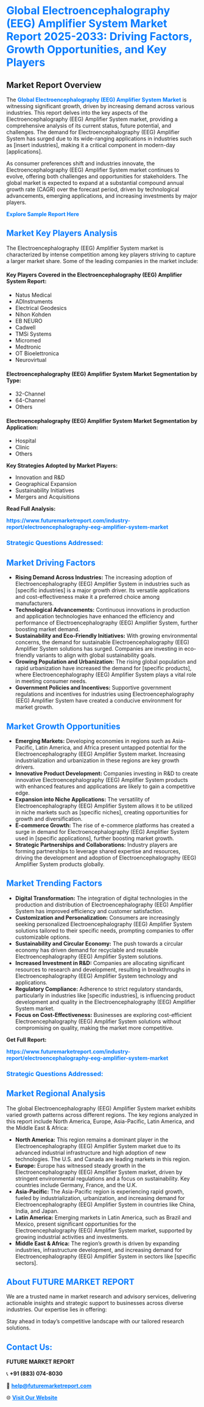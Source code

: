 <h1 style="color: #007BFF;">Global Electroencephalography (EEG) Amplifier System Market Report 2025-2033: Driving Factors, Growth Opportunities, and Key Players</h1>

<section id="overview">
<h2>Market Report Overview</h2>
<p>The <a href="https://www.futuremarketreport.com/industry-report/electroencephalography-eeg-amplifier-system-market" style="color: #007BFF; text-decoration: none;"><strong>Global Electroencephalography (EEG) Amplifier System Market</strong></a> is witnessing significant growth, driven by increasing demand across various industries. This report delves into the key aspects of the Electroencephalography (EEG) Amplifier System market, providing a comprehensive analysis of its current status, future potential, and challenges. The demand for Electroencephalography (EEG) Amplifier System has surged due to its wide-ranging applications in industries such as [insert industries], making it a critical component in modern-day [applications].</p>
<p>As consumer preferences shift and industries innovate, the Electroencephalography (EEG) Amplifier System market continues to evolve, offering both challenges and opportunities for stakeholders. The global market is expected to expand at a substantial compound annual growth rate (CAGR) over the forecast period, driven by technological advancements, emerging applications, and increasing investments by major players.</p>
</section>

<section id="overview">
<p><a href="https://www.futuremarketreport.com/request-sample/reportId=79330" style="color: #007BFF; text-decoration: none;"><strong>Explore Sample Report Here</strong></a></p>
</section>

<section id="key-players">
<h2 style="color: #007BFF;">Market Key Players Analysis</h2>
<p>The Electroencephalography (EEG) Amplifier System market is characterized by intense competition among key players striving to capture a larger market share. Some of the leading companies in the market include:</p>
<h4>Key Players Covered in the Electroencephalography (EEG) Amplifier System Report:</h4>
<ul><li>Natus Medical</li><li>ADInstruments</li><li>Electrical Geodesics</li><li>Nihon Kohden</li><li>EB NEURO</li><li>Cadwell</li><li>TMSi Systems</li><li>Micromed</li><li>Medtronic</li><li>OT Bioelettronica</li><li>Neurovirtual</li></ul>
<h4>Electroencephalography (EEG) Amplifier System Market Segmentation by Type:</h4>
<ul><li>32-Channel</li><li>64-Channel</li><li>Others</li></ul>

<h4>Electroencephalography (EEG) Amplifier System Market Segmentation by Application:</h4>
<ul><li>Hospital</li><li>Clinic</li><li>Others</li></ul>
<p><strong>Key Strategies Adopted by Market Players:</strong></p>
<ul>
<li>Innovation and R&D</li>
<li>Geographical Expansion</li>
<li>Sustainability Initiatives</li>
<li>Mergers and Acquisitions</li>
</ul>
</section>

<section>
<p><strong>Read Full Analysis: </strong></p><a href="https://www.futuremarketreport.com/industry-report/electroencephalography-eeg-amplifier-system-market" style="color: #007BFF; text-decoration: none;"><strong>https://www.futuremarketreport.com/industry-report/electroencephalography-eeg-amplifier-system-market</strong></a>
<h3 style="color: #007BFF;">Strategic Questions Addressed:</h3>
</section>

<section id="driving-factors">
<h2 style="color: #007BFF;">Market Driving Factors</h2>
<ul>
<li><strong>Rising Demand Across Industries:</strong> The increasing adoption of Electroencephalography (EEG) Amplifier System in industries such as [specific industries] is a major growth driver. Its versatile applications and cost-effectiveness make it a preferred choice among manufacturers.</li>
<li><strong>Technological Advancements:</strong> Continuous innovations in production and application technologies have enhanced the efficiency and performance of Electroencephalography (EEG) Amplifier System, further boosting market demand.</li>
<li><strong>Sustainability and Eco-Friendly Initiatives:</strong> With growing environmental concerns, the demand for sustainable Electroencephalography (EEG) Amplifier System solutions has surged. Companies are investing in eco-friendly variants to align with global sustainability goals.</li>
<li><strong>Growing Population and Urbanization:</strong> The rising global population and rapid urbanization have increased the demand for [specific products], where Electroencephalography (EEG) Amplifier System plays a vital role in meeting consumer needs.</li>
<li><strong>Government Policies and Incentives:</strong> Supportive government regulations and incentives for industries using Electroencephalography (EEG) Amplifier System have created a conducive environment for market growth.</li>
</ul>
</section>

<section id="growth-opportunities">
<h2 style="color: #007BFF;">Market Growth Opportunities</h2>
<ul>
<li><strong>Emerging Markets:</strong> Developing economies in regions such as Asia-Pacific, Latin America, and Africa present untapped potential for the Electroencephalography (EEG) Amplifier System market. Increasing industrialization and urbanization in these regions are key growth drivers.</li>
<li><strong>Innovative Product Development:</strong> Companies investing in R&D to create innovative Electroencephalography (EEG) Amplifier System products with enhanced features and applications are likely to gain a competitive edge.</li>
<li><strong>Expansion into Niche Applications:</strong> The versatility of Electroencephalography (EEG) Amplifier System allows it to be utilized in niche markets such as [specific niches], creating opportunities for growth and diversification.</li>
<li><strong>E-commerce Growth:</strong> The rise of e-commerce platforms has created a surge in demand for Electroencephalography (EEG) Amplifier System used in [specific applications], further boosting market growth.</li>
<li><strong>Strategic Partnerships and Collaborations:</strong> Industry players are forming partnerships to leverage shared expertise and resources, driving the development and adoption of Electroencephalography (EEG) Amplifier System products globally.</li>
</ul>
</section>

<section id="trending-factors">
<h2 style="color: #007BFF;">Market Trending Factors</h2>
<ul>
<li><strong>Digital Transformation:</strong> The integration of digital technologies in the production and distribution of Electroencephalography (EEG) Amplifier System has improved efficiency and customer satisfaction.</li>
<li><strong>Customization and Personalization:</strong> Consumers are increasingly seeking personalized Electroencephalography (EEG) Amplifier System solutions tailored to their specific needs, prompting companies to offer customizable options.</li>
<li><strong>Sustainability and Circular Economy:</strong> The push towards a circular economy has driven demand for recyclable and reusable Electroencephalography (EEG) Amplifier System solutions.</li>
<li><strong>Increased Investment in R&D:</strong> Companies are allocating significant resources to research and development, resulting in breakthroughs in Electroencephalography (EEG) Amplifier System technology and applications.</li>
<li><strong>Regulatory Compliance:</strong> Adherence to strict regulatory standards, particularly in industries like [specific industries], is influencing product development and quality in the Electroencephalography (EEG) Amplifier System market.</li>
<li><strong>Focus on Cost-Effectiveness:</strong> Businesses are exploring cost-efficient Electroencephalography (EEG) Amplifier System solutions without compromising on quality, making the market more competitive.</li>
</ul>
</section>

<section>
<p><strong>Get Full Report: </strong></p><a href="https://www.futuremarketreport.com/industry-report/electroencephalography-eeg-amplifier-system-market" style="color: #007BFF; text-decoration: none;"><strong>https://www.futuremarketreport.com/industry-report/electroencephalography-eeg-amplifier-system-market</strong></a>
<h3 style="color: #007BFF;">Strategic Questions Addressed:</h3>
</section>


<section id="regional-analysis">
<h2 style="color: #007BFF;">Market Regional Analysis</h2>
<p>The global Electroencephalography (EEG) Amplifier System market exhibits varied growth patterns across different regions. The key regions analyzed in this report include North America, Europe, Asia-Pacific, Latin America, and the Middle East & Africa:</p>
<ul>
<li><strong>North America:</strong> This region remains a dominant player in the Electroencephalography (EEG) Amplifier System market due to its advanced industrial infrastructure and high adoption of new technologies. The U.S. and Canada are leading markets in this region.</li>
<li><strong>Europe:</strong> Europe has witnessed steady growth in the Electroencephalography (EEG) Amplifier System market, driven by stringent environmental regulations and a focus on sustainability. Key countries include Germany, France, and the U.K.</li>
<li><strong>Asia-Pacific:</strong> The Asia-Pacific region is experiencing rapid growth, fueled by industrialization, urbanization, and increasing demand for Electroencephalography (EEG) Amplifier System in countries like China, India, and Japan.</li>
<li><strong>Latin America:</strong> Emerging markets in Latin America, such as Brazil and Mexico, present significant opportunities for the Electroencephalography (EEG) Amplifier System market, supported by growing industrial activities and investments.</li>
<li><strong>Middle East & Africa:</strong> The region’s growth is driven by expanding industries, infrastructure development, and increasing demand for Electroencephalography (EEG) Amplifier System in sectors like [specific sectors].</li>
</ul>
</section>

<footer>
<h2 style="color: #007BFF;">About FUTURE MARKET REPORT</h2>
<p>We are a trusted name in market research and advisory services, delivering actionable insights and strategic support to businesses across diverse industries. Our expertise lies in offering:</p>

<p>Stay ahead in today’s competitive landscape with our tailored research solutions.</p>

<h2 style="color: #007BFF;">Contact Us:</h2>
<p><strong>FUTURE MARKET REPORT</strong></p>
<p>📞 <strong>+91 (883) 074-8030</strong></p>
<p>📧 <strong><a href="mailto:help@futuremarketreport.com" style="color: #007BFF;">help@futuremarketreport.com</a></strong></p>
<p>🌐 <strong><a href="https://www.futuremarketreport.com/" style="color: #007BFF;">Visit Our Website</a></strong></p>
</footer>